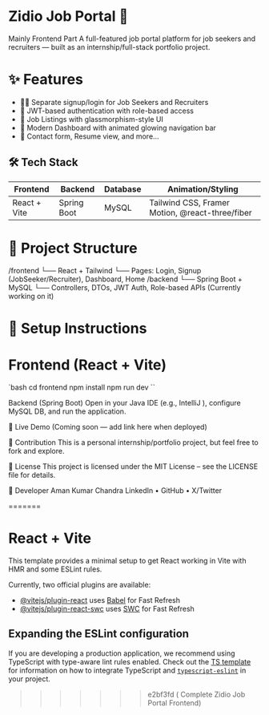 # Zidio Job Portal 🚀
Mainly Frontend Part
A full-featured job portal platform for job seekers and recruiters — built as an internship/full-stack portfolio project.

# ✨ Features

- 👨‍💻 Separate signup/login for Job Seekers and Recruiters
- 🔐 JWT-based authentication with role-based access
- 💼 Job Listings with glassmorphism-style UI
- 🌟 Modern Dashboard with animated glowing navigation bar
- 📧 Contact form, Resume view, and more...

## 🛠️ Tech Stack

| Frontend     | Backend        | Database | Animation/Styling       |
|--------------|----------------|----------|--------------------------|
| React + Vite | Spring Boot    | MySQL    | Tailwind CSS, Framer Motion, @react-three/fiber |

# 📂 Project Structure

/frontend
└── React + Tailwind
└── Pages: Login, Signup (JobSeeker/Recruiter), Dashboard, Home
/backend
└── Spring Boot + MySQL
└── Controllers, DTOs, JWT Auth, Role-based APIs
(Currently working on it)


# 🔧 Setup Instructions

# Frontend (React + Vite)

`bash
cd frontend
npm install
npm run dev
``

Backend (Spring Boot)
Open in your Java IDE (e.g., IntelliJ ), configure MySQL DB, and run the application.

🚀 Live Demo
(Coming soon — add link here when deployed)

🤝 Contribution
This is a personal internship/portfolio project, but feel free to fork and explore.

📜 License
This project is licensed under the MIT License – see the LICENSE file for details.

👤 Developer
Aman Kumar Chandra
LinkedIn • GitHub • X/Twitter

=======
# React + Vite

This template provides a minimal setup to get React working in Vite with HMR and some ESLint rules.

Currently, two official plugins are available:

- [@vitejs/plugin-react](https://github.com/vitejs/vite-plugin-react/blob/main/packages/plugin-react) uses [Babel](https://babeljs.io/) for Fast Refresh
- [@vitejs/plugin-react-swc](https://github.com/vitejs/vite-plugin-react/blob/main/packages/plugin-react-swc) uses [SWC](https://swc.rs/) for Fast Refresh

## Expanding the ESLint configuration

If you are developing a production application, we recommend using TypeScript with type-aware lint rules enabled. Check out the [TS template](https://github.com/vitejs/vite/tree/main/packages/create-vite/template-react-ts) for information on how to integrate TypeScript and [`typescript-eslint`](https://typescript-eslint.io) in your project.
>>>>>>> e2bf3fd ( Complete Zidio Job Portal Frontend)
